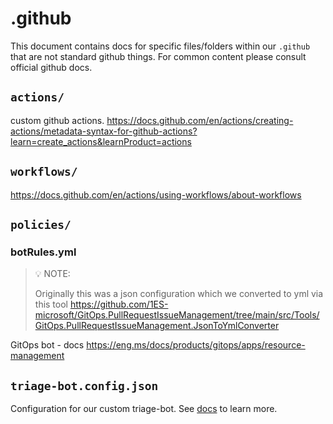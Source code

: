 # .github

This document contains docs for specific files/folders within our `.github` that are not standard github things. For common content please consult official github docs.

## `actions/`

custom github actions. https://docs.github.com/en/actions/creating-actions/metadata-syntax-for-github-actions?learn=create_actions&learnProduct=actions

## `workflows/`

https://docs.github.com/en/actions/using-workflows/about-workflows

## `policies/`

### botRules.yml

> 💡 NOTE:
>
> Originally this was a json configuration which we converted to yml via this tool https://github.com/1ES-microsoft/GitOps.PullRequestIssueManagement/tree/main/src/Tools/GitOps.PullRequestIssueManagement.JsonToYmlConverter

GitOps bot - docs https://eng.ms/docs/products/gitops/apps/resource-management

## `triage-bot.config.json`

Configuration for our custom triage-bot. See [docs](../scripts//triage-bot//README.md) to learn more.
